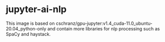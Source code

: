 # jupyter-ai-nlp

This image is based on cschranz/gpu-jupyter:v1.4_cuda-11.0_ubuntu-20.04_python-only and contain more libraries for nlp processing such as SpaCy and haystack.



